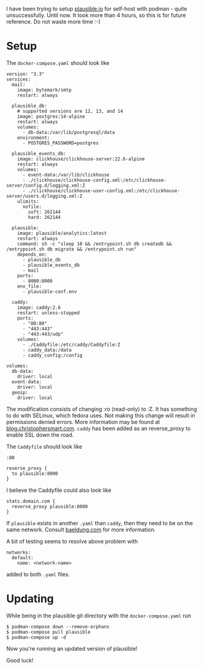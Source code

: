 I have been trying to setup [plausible.io](https://plausible.io/) for self-host with podman - quite unsuccessfully. Until now. It took more than 4 hours, so this is for future reference. Do not waste more time :-)

# Setup

The `docker-compose.yaml` should look like
```
version: "3.3"
services:
  mail:
    image: bytemark/smtp
    restart: always

  plausible_db:
    # supported versions are 12, 13, and 14
    image: postgres:14-alpine
    restart: always
    volumes:
      - db-data:/var/lib/postgresql/data
    environment:
      - POSTGRES_PASSWORD=postgres

  plausible_events_db:
    image: clickhouse/clickhouse-server:22.6-alpine
    restart: always
    volumes:
      - event-data:/var/lib/clickhouse
      - ./clickhouse/clickhouse-config.xml:/etc/clickhouse-server/config.d/logging.xml:Z
      - ./clickhouse/clickhouse-user-config.xml:/etc/clickhouse-server/users.d/logging.xml:Z
    ulimits:
      nofile:
        soft: 262144
        hard: 262144

  plausible:
    image: plausible/analytics:latest
    restart: always
    command: sh -c "sleep 10 && /entrypoint.sh db createdb && /entrypoint.sh db migrate && /entrypoint.sh run"
    depends_on:
      - plausible_db
      - plausible_events_db
      - mail
    ports:
      - 8000:8000
    env_file:
      - plausible-conf.env

  caddy:
    image: caddy:2.6
    restart: unless-stopped
    ports:
      - "80:80"
      - "443:443"
      - "443:443/udp"
    volumes:
      - ./Caddyfile:/etc/caddy/Caddyfile:Z
      - caddy_data:/data
      - caddy_config:/config

volumes:
  db-data:
    driver: local
  event-data:
    driver: local
  geoip:
    driver: local
```
The modification consists of changing :ro (read-only) to :Z. It has something to do with SELinux, which fedora uses. Not making this change will result in permissions denied errors. More information may be found at [blog.christophersmart.com](https://blog.christophersmart.com/2021/01/31/podman-volumes-and-selinux/). `caddy` has been added as an reverse_proxy to enable SSL down the road.

The `Caddyfile` should look like
```
:80

reverse_proxy {
  to plausible:8000
}
```
I believe the Caddyfile could also look like
```
stats.domain.com {
  reverse_proxy plausible:8000
}
```
If `plausible` exists in another `.yaml` than `caddy`, then they need to be on the same network. Consult [baeldung.com](https://www.baeldung.com/ops/docker-compose-communication) for more information.

A bit of testing seems to resolve above problem with
```
networks:
  default:
    name: <network-name>
```
added to both `.yaml` files.

# Updating
While being in the plausible git directory with the `docker-compose.yaml` run
```
$ podman-compose down --remove-orphans
$ podman-compose pull plausible
$ podman-compose up -d
```
Now you're running an updated version of plausible!

Good luck!
